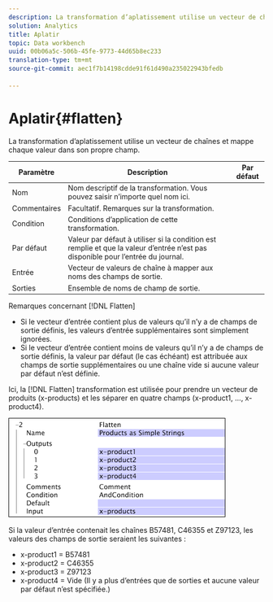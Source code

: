 ```yaml
---
description: La transformation d’aplatissement utilise un vecteur de chaînes et mappe chaque valeur dans son propre champ.
solution: Analytics
title: Aplatir
topic: Data workbench
uuid: 00b06a5c-506b-45fe-9773-44d65b8ec233
translation-type: tm+mt
source-git-commit: aec1f7b14198cdde91f61d490a235022943bfedb

---
```



# Aplatir{#flatten}

La transformation d’aplatissement utilise un vecteur de chaînes et mappe chaque valeur dans son propre champ.

| Paramètre | Description | Par défaut |
|---|---|---|
| Nom | Nom descriptif de la transformation. Vous pouvez saisir n’importe quel nom ici. |  |
| Commentaires | Facultatif. Remarques sur la transformation. |  |
| Condition | Conditions d’application de cette transformation. |  |
| Par défaut | Valeur par défaut à utiliser si la condition est remplie et que la valeur d’entrée n’est pas disponible pour l’entrée du journal. |  |
| Entrée | Vecteur de valeurs de chaîne à mapper aux noms des champs de sortie. |  |
| Sorties | Ensemble de noms de champ de sortie. |  |

Remarques concernant [!DNL Flatten]

* Si le vecteur d’entrée contient plus de valeurs qu’il n’y a de champs de sortie définis, les valeurs d’entrée supplémentaires sont simplement ignorées.
* Si le vecteur d’entrée contient moins de valeurs qu’il n’y a de champs de sortie définis, la valeur par défaut (le cas échéant) est attribuée aux champs de sortie supplémentaires ou une chaîne vide si aucune valeur par défaut n’est définie.

Ici, la [!DNL Flatten] transformation est utilisée pour prendre un vecteur de produits (x-products) et les séparer en quatre champs (x-product1, ..., x-product4).

![](assets/cfg_TransformationType_Flatten.png)

Si la valeur d’entrée contenait les chaînes B57481, C46355 et Z97123, les valeurs des champs de sortie seraient les suivantes :

* x-product1 = B57481
* x-product2 = C46355
* x-product3 = Z97123
* x-product4 = Vide (Il y a plus d’entrées que de sorties et aucune valeur par défaut n’est spécifiée.)

